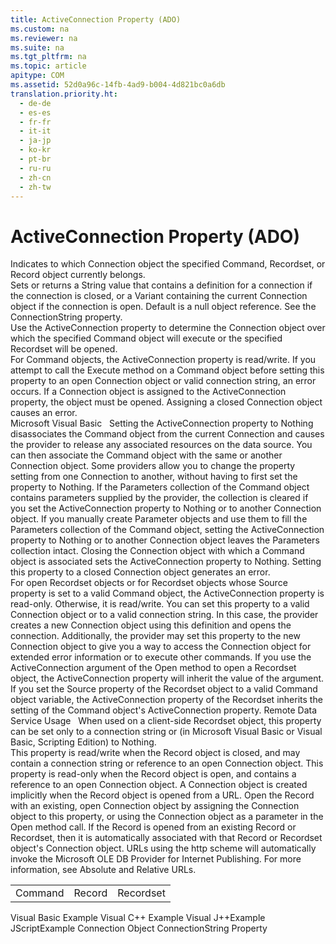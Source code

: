 ```yaml
---
title: ActiveConnection Property (ADO)
ms.custom: na
ms.reviewer: na
ms.suite: na
ms.tgt_pltfrm: na
ms.topic: article
apitype: COM
ms.assetid: 52d0a96c-14fb-4ad9-b004-4d821bc0a6db
translation.priority.ht: 
  - de-de
  - es-es
  - fr-fr
  - it-it
  - ja-jp
  - ko-kr
  - pt-br
  - ru-ru
  - zh-cn
  - zh-tw
---
```

# ActiveConnection Property (ADO)
<?xml version="1.0" encoding="utf-8"?>
<developerReferenceWithoutSyntaxDocument xmlns="http://ddue.schemas.microsoft.com/authoring/2003/5" xmlns:xlink="http://www.w3.org/1999/xlink" xmlns:xsi="http://www.w3.org/2001/XMLSchema-instance" xsi:schemaLocation="http://ddue.schemas.microsoft.com/authoring/2003/5 http://dduestorage.blob.core.windows.net/ddueschema/developer.xsd">
  <introduction>
    <para>Indicates to which <legacyLink xlink:href="ef6b1824-5b12-43db-89d7-8f3d13896d4d">Connection</legacyLink> object the specified <legacyLink xlink:href="a02c22fb-542d-465e-a629-30fd59dcbebf">Command</legacyLink>, <legacyLink xlink:href="ede1415f-c3df-4cc5-a05b-2576b2b84b60">Recordset</legacyLink>, or <legacyLink xlink:href="db83ed2c-a8e3-460c-8682-64667e4d5d01">Record</legacyLink> object currently belongs.</para>
  </introduction>
  <section>
    <title>Settings and Return Values</title>
    <content>
      <para>Sets or returns a <legacyBold>String</legacyBold> value that contains a definition for a connection if the connection is closed, or a <legacyBold>Variant</legacyBold> containing the current <legacyBold>Connection</legacyBold> object if the connection is open. Default is a null object reference. See the <legacyLink xlink:href="3be75b75-4d36-4479-ab64-9a456869252a">ConnectionString</legacyLink> property.</para>
    </content>
  </section>
  <languageReferenceRemarks>
    <content>
      <para>Use the <legacyBold>ActiveConnection</legacyBold> property to determine the <legacyBold>Connection</legacyBold> object over which the specified <legacyBold>Command</legacyBold> object will execute or the specified <legacyBold>Recordset</legacyBold> will be opened.</para>
    </content>
    <sections>
      <section>
        <title>Command</title>
        <content>
          <para>For <legacyBold>Command</legacyBold> objects, the <legacyBold>ActiveConnection</legacyBold> property is read/write.</para>
          <para>If you attempt to call the <legacyLink xlink:href="f84a5ff3-0528-4ad7-9bea-9a15103378dd">Execute</legacyLink> method on a <legacyBold>Command</legacyBold> object before setting this property to an open <legacyBold>Connection</legacyBold> object or valid connection string, an error occurs.</para>
          <para>If a <legacyBold>Connection</legacyBold> object is assigned to the <legacyBold>ActiveConnection</legacyBold> property, the object must be opened. Assigning a closed Connection object causes an error.</para>
        </content>
        <sections>
          <section>
            <title>Note</title>
            <content>
              <para>
                <legacyBold>Microsoft Visual Basic</legacyBold>   Setting the <legacyBold>ActiveConnection</legacyBold> property to <legacyItalic>Nothing</legacyItalic> disassociates the <legacyBold>Command</legacyBold> object from the current <legacyBold>Connection</legacyBold> and causes the provider to release any associated resources on the data source. You can then associate the <legacyBold>Command</legacyBold> object with the same or another <legacyBold>Connection</legacyBold> object. Some providers allow you to change the property setting from one <legacyBold>Connection</legacyBold> to another, without having to first set the property to <legacyItalic>Nothing</legacyItalic>.</para>
              <para>If the <legacyLink xlink:href="497cae10-3913-422a-9753-dcbb0a639b1b">Parameters</legacyLink> collection of the <legacyBold>Command</legacyBold> object contains parameters supplied by the provider, the collection is cleared if you set the <legacyBold>ActiveConnection</legacyBold> property to <legacyItalic>Nothing</legacyItalic> or to another <legacyBold>Connection</legacyBold> object. If you manually create <legacyLink xlink:href="e010e794-7f0f-4026-8b5b-37328e437d63">Parameter</legacyLink> objects and use them to fill the <legacyBold>Parameters</legacyBold> collection of the <legacyBold>Command</legacyBold> object, setting the <legacyBold>ActiveConnection</legacyBold> property to <legacyItalic>Nothing</legacyItalic> or to another <legacyBold>Connection</legacyBold> object leaves the <legacyBold>Parameters</legacyBold> collection intact.</para>
              <para>Closing the <legacyBold>Connection</legacyBold> object with which a <legacyBold>Command</legacyBold> object is associated sets the <legacyBold>ActiveConnection</legacyBold> property to <legacyItalic>Nothing</legacyItalic>. Setting this property to a closed <legacyBold>Connection</legacyBold> object generates an error.</para>
            </content>
          </section>
        </sections>
      </section>
      <section>
        <title>Recordset</title>
        <content>
          <para>For open <legacyBold>Recordset</legacyBold> objects or for <legacyBold>Recordset</legacyBold> objects whose <legacyLink xlink:href="a05ba2c9-2821-4343-8607-4de9b764ec91">Source</legacyLink> property is set to a valid <legacyBold>Command</legacyBold> object, the <legacyBold>ActiveConnection</legacyBold> property is read-only. Otherwise, it is read/write.</para>
          <para>You can set this property to a valid <legacyBold>Connection</legacyBold> object or to a valid connection string. In this case, the provider creates a new <legacyBold>Connection</legacyBold> object using this definition and opens the connection. Additionally, the provider may set this property to the new <legacyBold>Connection</legacyBold> object to give you a way to access the <legacyBold>Connection</legacyBold> object for extended error information or to execute other commands.</para>
          <para>If you use the <legacyItalic>ActiveConnection</legacyItalic> argument of the <legacyLink xlink:href="3236749c-4b71-4235-89e2-ccdfaaa9319d">Open</legacyLink> method to open a <legacyBold>Recordset</legacyBold> object, the <legacyBold>ActiveConnection</legacyBold> property will inherit the value of the argument.</para>
          <para>If you set the <legacyBold>Source</legacyBold> property of the <legacyBold>Recordset</legacyBold> object to a valid <legacyBold>Command</legacyBold> object variable, the <legacyBold>ActiveConnection</legacyBold> property of the <legacyBold>Recordset</legacyBold> inherits the setting of the <legacyBold>Command</legacyBold> object's <legacyBold>ActiveConnection</legacyBold> property.</para>
          <alert class="note">
            <para>               <legacyBold>Remote Data Service Usage</legacyBold>   When used on a client-side <legacyBold>Recordset</legacyBold> object, this property can be set only to a connection string or (in Microsoft Visual Basic or Visual Basic, Scripting Edition) to <legacyItalic>Nothing</legacyItalic>.</para>
          </alert>
        </content>
      </section>
      <section>
        <title>Record</title>
        <content>
          <para>This property is read/write when the <legacyBold>Record</legacyBold> object is closed, and may contain a connection string or reference to an open <legacyBold>Connection</legacyBold> object. This property is read-only when the <legacyBold>Record</legacyBold> object is open, and contains a reference to an open <legacyBold>Connection</legacyBold> object.</para>
          <para>A <legacyBold>Connection</legacyBold> object is created implicitly when the <legacyBold>Record</legacyBold> object is opened from a URL. Open the <legacyBold>Record</legacyBold> with an existing, open <legacyBold>Connection</legacyBold> object by assigning the <legacyBold>Connection</legacyBold> object to this property, or using the <legacyBold>Connection</legacyBold> object as a parameter in the <legacyLink xlink:href="ab79a623-88a9-40b6-a017-a658bf19b778">Open</legacyLink> method call. If the <legacyBold>Record</legacyBold> is opened from an existing <legacyBold>Record</legacyBold> or <legacyLink xlink:href="ede1415f-c3df-4cc5-a05b-2576b2b84b60">Recordset</legacyLink>, then it is automatically associated with that <legacyBold>Record</legacyBold> or <legacyBold>Recordset</legacyBold> object's <legacyBold>Connection</legacyBold> object.</para>
          <alert class="note">
            <para>URLs using the http scheme will automatically invoke the <legacyLink xlink:href="66a208d9-b580-4655-a41e-1d36e5b5bfca">Microsoft OLE DB Provider for Internet Publishing</legacyLink>. For more information, see <legacyLink xlink:href="6a34a7ef-50cc-4c3d-82f7-106b9a8f3caf">Absolute and Relative URLs</legacyLink>.</para>
          </alert>
        </content>
      </section>
    </sections>
  </languageReferenceRemarks>
  <section>
    <title>Applies To</title>
    <content>
      <table xmlns:caps="http://schemas.microsoft.com/build/caps/2013/11">
        <tbody>
          <tr>
            <TD>
              <para>
                <link xlink:href="a02c22fb-542d-465e-a629-30fd59dcbebf">Command</link>
              </para>
            </TD>
            <TD>
              <para>
                <link xlink:href="db83ed2c-a8e3-460c-8682-64667e4d5d01">Record</link>
              </para>
            </TD>
            <TD>
              <para>
                <link xlink:href="ede1415f-c3df-4cc5-a05b-2576b2b84b60">Recordset</link>
              </para>
            </TD>
          </tr>
        </tbody>
      </table>
    </content>
  </section>
  <relatedTopics>
<link xlink:href="dade4531-0bcc-4a52-8f86-b110ba2a3f9d">Visual Basic Example</link>
<link xlink:href="0d9917c4-9ef0-4d7a-b4ce-4f1fa6ce1817">Visual C++ Example</link>
<link xlink:href="69a4a219-8d52-401b-9e92-2ef415f68b05">Visual J++Example</link>
<link xlink:href="ea74e2a3-c965-43aa-9076-26a084b48ad8">JScriptExample</link>
<link xlink:href="ef6b1824-5b12-43db-89d7-8f3d13896d4d">Connection Object</link>
<link xlink:href="3be75b75-4d36-4479-ab64-9a456869252a">ConnectionString Property</link>
</relatedTopics>
</developerReferenceWithoutSyntaxDocument>